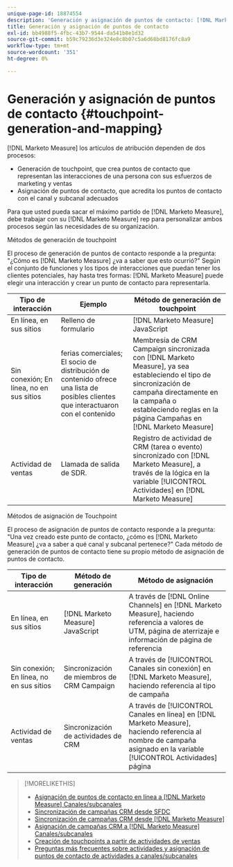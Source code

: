 ```yaml
---
unique-page-id: 18874554
description: 'Generación y asignación de puntos de contacto: [!DNL Marketo Measure] - Documentación del producto'
title: Generación y asignación de puntos de contacto
exl-id: bb4988f5-4fbc-43b7-9544-da541b8e1d32
source-git-commit: b59c79236d3e324e8c8b07c5a6d68bd8176fc8a9
workflow-type: tm+mt
source-wordcount: '351'
ht-degree: 0%

---
```


# Generación y asignación de puntos de contacto {#touchpoint-generation-and-mapping}

[!DNL Marketo Measure] los artículos de atribución dependen de dos procesos:

* Generación de touchpoint, que crea puntos de contacto que representan las interacciones de una persona con sus esfuerzos de marketing y ventas
* Asignación de puntos de contacto, que acredita los puntos de contacto con el canal y subcanal adecuados

Para que usted pueda sacar el máximo partido de [!DNL Marketo Measure], debe trabajar con su [!DNL Marketo Measure] rep para personalizar ambos procesos según las necesidades de su organización.

Métodos de generación de touchpoint

El proceso de generación de puntos de contacto responde a la pregunta: &quot;¿Cómo es [!DNL Marketo Measure] ¿va a saber que esto ocurrió?&quot; Según el conjunto de funciones y los tipos de interacciones que puedan tener los clientes potenciales, hay hasta tres formas: [!DNL Marketo Measure] puede elegir una interacción y crear un punto de contacto para representarla.

| **Tipo de interacción** | **Ejemplo** | **Método de generación de touchpoint** |
|---|---|---|
| En línea, en sus sitios | Relleno de formulario | [!DNL Marketo Measure] JavaScript |
| Sin conexión; En línea, no en sus sitios | ferias comerciales; El socio de distribución de contenido ofrece una lista de posibles clientes que interactuaron con el contenido | Membresía de CRM Campaign sincronizada con [!DNL Marketo Measure], ya sea estableciendo el tipo de sincronización de campaña directamente en la campaña o estableciendo reglas en la página Campañas en [!DNL Marketo Measure] |
| Actividad de ventas | Llamada de salida de SDR. | Registro de actividad de CRM (tarea o evento) sincronizado con [!DNL Marketo Measure], a través de la lógica en la variable [!UICONTROL Actividades] en [!DNL Marketo Measure] |

Métodos de asignación de Touchpoint

El proceso de asignación de puntos de contacto responde a la pregunta: &quot;Una vez creado este punto de contacto, ¿cómo es [!DNL Marketo Measure] ¿va a saber a qué canal y subcanal pertenece?&quot; Cada método de generación de puntos de contacto tiene su propio método de asignación de puntos de contacto.

| **Tipo de interacción** | **Método de generación** | **Método de asignación** |
|---|---|---|
| En línea, en sus sitios | [!DNL Marketo Measure] JavaScript | A través de [!DNL Online Channels] en [!DNL Marketo Measure], haciendo referencia a valores de UTM, página de aterrizaje e información de página de referencia |
| Sin conexión; En línea, no en sus sitios | Sincronización de miembros de CRM Campaign | A través de [!UICONTROL Canales sin conexión] en [!DNL Marketo Measure], haciendo referencia al tipo de campaña |
| Actividad de ventas | Sincronización de actividades de CRM | A través de [!UICONTROL Canales en línea] en [!DNL Marketo Measure], haciendo referencia al nombre de campaña asignado en la variable [!UICONTROL Actividades] página |

>[!MORELIKETHIS]
>
>* [Asignación de puntos de contacto en línea a [!DNL Marketo Measure] Canales/subcanales](/help/channel-tracking-and-setup/online-channels/online-custom-channel-setup.md)
>* [Sincronización de campañas CRM desde SFDC](/help/channel-tracking-and-setup/offline-channels/syncing-offline-campaigns.md)
>* [Sincronización de campañas CRM desde [!DNL Marketo Measure]](/help/channel-tracking-and-setup/offline-channels/custom-campaign-sync.md)
>* [Asignación de campañas CRM a [!DNL Marketo Measure] Canales/subcanales](/help/channel-tracking-and-setup/offline-channels/offline-custom-channel-setup.md)
>* [Creación de touchpoints a partir de actividades de ventas](/help/advanced-marketo-measure-features/activities-attribution/salesforce-activities-attribution.md)
>* [Preguntas más frecuentes sobre actividades y asignación de puntos de contacto de actividades a canales/subcanales](/help/advanced-marketo-measure-features/activities-attribution/activities-attribution-faq.md)


